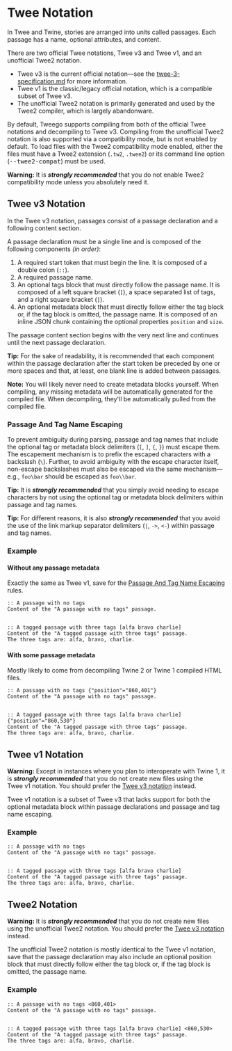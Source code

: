 <!-- ***********************************************************************************************
	Twee Notation
************************************************************************************************ -->
<h1 id="twee-notation">Twee Notation</h1>

In Twee and Twine, stories are arranged into units called passages.  Each passage has a name, optional attributes, and content.

There are two official Twee notations, Twee&nbsp;v3 and Twee&nbsp;v1, and an unofficial Twee2 notation.

* Twee&nbsp;v3 is the current official notation—see the <a href="https://github.com/iftechfoundation/twine-specs/blob/master/twee-3-specification.md" target="&#95;blank">twee-3-specification.md</a> for more information.
* Twee&nbsp;v1 is the classic/legacy official notation, which is a compatible subset of Twee&nbsp;v3.
* The unofficial Twee2 notation is primarily generated and used by the Twee2 compiler, which is largely abandonware.

By default, Tweego supports compiling from both of the official Twee notations and decompiling to Twee&nbsp;v3.  Compiling from the unofficial Twee2 notation is also supported via a compatibility mode, but is not enabled by default.  To load files with the Twee2 compatibility mode enabled, either the files must have a Twee2 extension (`.tw2`, `.twee2`) or its command line option (<kbd>--twee2-compat</kbd>) must be used.

<p class="warning" role="note"><b>Warning:</b>
It is <strong><em>strongly recommended</em></strong> that you do not enable Twee2 compatibility mode unless you absolutely need it.
</p>


<!-- ***************************************************************************
	Twee v3 Notation
**************************************************************************** -->
<span id="twee-notation-tweev3"></span>
## Twee&nbsp;v3 Notation

In the Twee&nbsp;v3 notation, passages consist of a passage declaration and a following content section.

A passage declaration must be a single line and is composed of the following components *(in order)*:

1. A required start token that must begin the line.  It is composed of a double colon (`::`).
2. A required passage name.
3. An optional tags block that must directly follow the passage name.  It is composed of a left square bracket (`[`), a space separated list of tags, and a right square bracket (`]`).
4. An optional metadata block that must directly follow either the tag block or, if the tag block is omitted, the passage name.  It is composed of an inline JSON chunk containing the optional properties `position` and `size`.

The passage content section begins with the very next line and continues until the next passage declaration.

<p class="tip" role="note"><b>Tip:</b>
For the sake of readability, it is recommended that each component within the passage declaration after the start token be preceded by one or more spaces and that, at least, one blank line is added between passages.
</p>

<p role="note"><b>Note:</b>
You will likely never need to create metadata blocks yourself.  When compiling, any missing metadata will be automatically generated for the compiled file.  When decompiling, they'll be automatically pulled from the compiled file.
</p>

<!-- *********************************************************************** -->

<span id="twee-notation-tweev3-passage-and-tag-name-escaping"></span>
### Passage And Tag Name Escaping

To prevent ambiguity during parsing, passage and tag names that include the optional tag or metadata block delimiters (`[`, `]`, `{`, `}`) must escape them.  The escapement mechanism is to prefix the escaped characters with a backslash (`\`).  Further, to avoid ambiguity with the escape character itself, non-escape backslashes must also be escaped via the same mechanism—e.g., `foo\bar` should be escaped as `foo\\bar`.

<p class="tip" role="note"><b>Tip:</b>
It is <strong><em>strongly recommended</em></strong> that you simply avoid needing to escape characters by not using the optional tag or metadata block delimiters within passage and tag names.
</p>

<p class="tip" role="note"><b>Tip:</b>
For different reasons, it is also <strong><em>strongly recommended</em></strong> that you avoid the use of the link markup separator delimiters (<code>|</code>, <code>-&gt;</code>, <code>&lt;-</code>) within passage and tag names.
</p>

<!-- *********************************************************************** -->

<span id="twee-notation-tweev3-example"></span>
### Example

#### Without any passage metadata

Exactly the same as Twee&nbsp;v1, save for the [Passage And Tag Name Escaping](#twee-notation-tweev3-passage-and-tag-name-escaping) rules.

```
:: A passage with no tags
Content of the "A passage with no tags" passage.


:: A tagged passage with three tags [alfa bravo charlie]
Content of the "A tagged passage with three tags" passage.
The three tags are: alfa, bravo, charlie.
```

#### With some passage metadata

Mostly likely to come from decompiling Twine&nbsp;2 or Twine&nbsp;1 compiled HTML files.

```
:: A passage with no tags {"position"="860,401"}
Content of the "A passage with no tags" passage.


:: A tagged passage with three tags [alfa bravo charlie] {"position"="860,530"}
Content of the "A tagged passage with three tags" passage.
The three tags are: alfa, bravo, charlie.
```


<!-- ***************************************************************************
	Twee v1 Notation
**************************************************************************** -->
<span id="twee-notation-tweev1"></span>
## Twee&nbsp;v1 Notation

<p class="warning" role="note"><b>Warning:</b>
Except in instances where you plan to interoperate with Twine&nbsp;1, it is <strong><em>strongly recommended</em></strong> that you do not create new files using the Twee&nbsp;v1 notation.  You should prefer the <a href="#twee-notation-tweev3">Twee&nbsp;v3 notation</a> instead.
</p>

Twee&nbsp;v1 notation is a subset of Twee&nbsp;v3 that lacks support for both the optional metadata block within passage declarations and passage and tag name escaping.

<!-- *********************************************************************** -->

<span id="twee-notation-tweev1-example"></span>
### Example

```
:: A passage with no tags
Content of the "A passage with no tags" passage.


:: A tagged passage with three tags [alfa bravo charlie]
Content of the "A tagged passage with three tags" passage.
The three tags are: alfa, bravo, charlie.
```


<!-- ***************************************************************************
	Twee2 Notation
**************************************************************************** -->
<span id="twee-notation-twee2"></span>
## Twee2 Notation

<p class="warning" role="note"><b>Warning:</b>
It is <strong><em>strongly recommended</em></strong> that you do not create new files using the unofficial Twee2 notation.  You should prefer the <a href="#twee-notation-tweev3">Twee&nbsp;v3 notation</a> instead.
</p>

The unofficial Twee2 notation is mostly identical to the Twee&nbsp;v1 notation, save that the passage declaration may also include an optional position block that must directly follow either the tag block or, if the tag block is omitted, the passage name.


<!-- *********************************************************************** -->

<span id="twee-notation-tweev1-example"></span>
### Example

```
:: A passage with no tags <860,401>
Content of the "A passage with no tags" passage.


:: A tagged passage with three tags [alfa bravo charlie] <860,530>
Content of the "A tagged passage with three tags" passage.
The three tags are: alfa, bravo, charlie.
```
